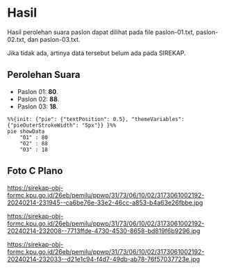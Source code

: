 # Hasil

Hasil perolehan suara paslon dapat dilihat pada file paslon-01.txt, paslon-02.txt, dan paslon-03.txt.

Jika tidak ada, artinya data tersebut belum ada pada SIREKAP.

## Perolehan Suara

 * Paslon 01: **80**.
 * Paslon 02: **88**.
 * Paslon 03: **18**.

```mermaid
%%{init: {"pie": {"textPosition": 0.5}, "themeVariables": {"pieOuterStrokeWidth": "5px"}} }%%
pie showData
    "01" : 80
    "02" : 88
    "03" : 18
```
## Foto C Plano

https://sirekap-obj-formc.kpu.go.id/26eb/pemilu/ppwp/31/73/06/10/02/3173061002192-20240214-231945--ca6be76e-33e2-46cc-a853-b4a63e26fbbe.jpg

https://sirekap-obj-formc.kpu.go.id/26eb/pemilu/ppwp/31/73/06/10/02/3173061002192-20240214-232008--7713ffde-4730-4530-8658-bd819f6b9296.jpg

https://sirekap-obj-formc.kpu.go.id/26eb/pemilu/ppwp/31/73/06/10/02/3173061002192-20240214-232033--d21e1c94-f4d7-49db-ab78-76f57037723e.jpg
